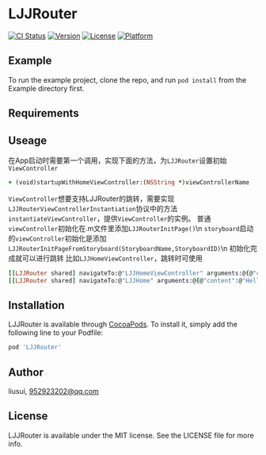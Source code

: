 # LJJRouter

[![CI Status](http://img.shields.io/travis/liusui/LJJRouter.svg?style=flat)](https://travis-ci.org/liusui/LJJRouter)
[![Version](https://img.shields.io/cocoapods/v/LJJRouter.svg?style=flat)](http://cocoapods.org/pods/LJJRouter)
[![License](https://img.shields.io/cocoapods/l/LJJRouter.svg?style=flat)](http://cocoapods.org/pods/LJJRouter)
[![Platform](https://img.shields.io/cocoapods/p/LJJRouter.svg?style=flat)](http://cocoapods.org/pods/LJJRouter)

## Example

To run the example project, clone the repo, and run `pod install` from the Example directory first.

## Requirements

## Useage
在App启动时需要第一个调用，实现下面的方法，为```LJJRouter```设置初始```ViewController```
```ruby
+ (void)startupWithHomeViewController:(NSString *)viewControllerName
```
```ViewController```想要支持LJJRouter的跳转，需要实现```LJJRouterViewControllerInstantiation```协议中的方法```instantiateViewController```，提供```ViewController```的实例。
普通```viewController```初始化在.m文件里添加```LJJRouterInitPage()```\n
```storyboard```启动的```viewController```初始化是添加```LJJRouterInitPageFromStoryboard(StoryboardName,StoryboardID)```\n
初始化完成就可以进行跳转 
比如```LJJHomeViewController```，跳转时可使用

```ruby
[[LJJRouter shared] navigateTo:@"LJJHomeViewController" arguments:@{@"content":@"Hello"}]; 或者
[[LJJRouter shared] navigateTo:@"LJJHome" arguments:@{@"content":@"Hello"}];
```

## Installation

LJJRouter is available through [CocoaPods](http://cocoapods.org). To install
it, simply add the following line to your Podfile:

```ruby
pod 'LJJRouter'
```

## Author

liusui, 952923202@qq.com

## License

LJJRouter is available under the MIT license. See the LICENSE file for more info.
